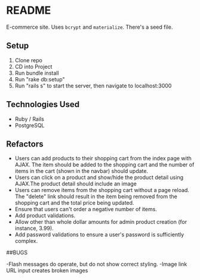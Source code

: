 # README

E-commerce site. Uses `bcrypt` and `materialize`. There's a seed file.


## Setup

1) Clone repo
2) CD into Project
3) Run bundle install
4) Run "rake db:setup"
5) Run "rails s" to start the server, then navigate to localhost:3000

## Technologies Used

* Ruby / Rails
* PostgreSQL

## Refactors

* Users can add products to their shopping cart from the index page with AJAX. The item should be added to the shopping cart and the number of items in the cart (shown in the navbar) should update.
* Users can click on a product and show/hide the product detail using AJAX.The product detail should include an image
* Users can remove items from the shopping cart without a page reload. The "delete" link should result in the item being removed from the shopping cart and the total price being updated.
* Ensure that users can't order a negative number of items.
* Add product validations.
* Allow other than whole dollar amounts for admin product creation (for instance, 3.99).
* Add password validations to ensure a user's password is sufficiently complex.


##BUGS

-Flash messages do operate, but do not show correct styling.
-Image link URL input creates broken images
